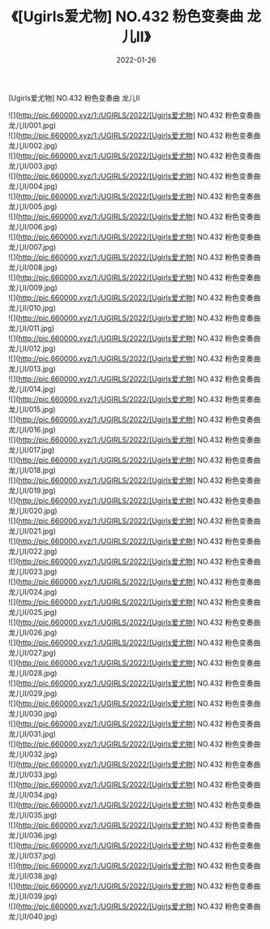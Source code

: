 ﻿---
layout: post
title:  《[Ugirls爱尤物] NO.432 粉色变奏曲 龙儿II》
date:   2022-01-26
img: http://pic.660000.xyz/1:/UGIRLS/2022/[Ugirls爱尤物] NO.432 粉色变奏曲 龙儿II/000.jpg
categories: [美女, 清纯, 唯美]
---

[Ugirls爱尤物] NO.432 粉色变奏曲 龙儿II

 ![](http://pic.660000.xyz/1:/UGIRLS/2022/[Ugirls爱尤物] NO.432 粉色变奏曲 龙儿II/001.jpg) <br>![](http://pic.660000.xyz/1:/UGIRLS/2022/[Ugirls爱尤物] NO.432 粉色变奏曲 龙儿II/002.jpg) <br>![](http://pic.660000.xyz/1:/UGIRLS/2022/[Ugirls爱尤物] NO.432 粉色变奏曲 龙儿II/003.jpg) <br>![](http://pic.660000.xyz/1:/UGIRLS/2022/[Ugirls爱尤物] NO.432 粉色变奏曲 龙儿II/004.jpg) <br>![](http://pic.660000.xyz/1:/UGIRLS/2022/[Ugirls爱尤物] NO.432 粉色变奏曲 龙儿II/005.jpg) <br>![](http://pic.660000.xyz/1:/UGIRLS/2022/[Ugirls爱尤物] NO.432 粉色变奏曲 龙儿II/006.jpg) <br>![](http://pic.660000.xyz/1:/UGIRLS/2022/[Ugirls爱尤物] NO.432 粉色变奏曲 龙儿II/007.jpg) <br>![](http://pic.660000.xyz/1:/UGIRLS/2022/[Ugirls爱尤物] NO.432 粉色变奏曲 龙儿II/008.jpg) <br>![](http://pic.660000.xyz/1:/UGIRLS/2022/[Ugirls爱尤物] NO.432 粉色变奏曲 龙儿II/009.jpg) <br>![](http://pic.660000.xyz/1:/UGIRLS/2022/[Ugirls爱尤物] NO.432 粉色变奏曲 龙儿II/010.jpg) <br>![](http://pic.660000.xyz/1:/UGIRLS/2022/[Ugirls爱尤物] NO.432 粉色变奏曲 龙儿II/011.jpg) <br>![](http://pic.660000.xyz/1:/UGIRLS/2022/[Ugirls爱尤物] NO.432 粉色变奏曲 龙儿II/012.jpg) <br>![](http://pic.660000.xyz/1:/UGIRLS/2022/[Ugirls爱尤物] NO.432 粉色变奏曲 龙儿II/013.jpg) <br>![](http://pic.660000.xyz/1:/UGIRLS/2022/[Ugirls爱尤物] NO.432 粉色变奏曲 龙儿II/014.jpg) <br>![](http://pic.660000.xyz/1:/UGIRLS/2022/[Ugirls爱尤物] NO.432 粉色变奏曲 龙儿II/015.jpg) <br>![](http://pic.660000.xyz/1:/UGIRLS/2022/[Ugirls爱尤物] NO.432 粉色变奏曲 龙儿II/016.jpg) <br>![](http://pic.660000.xyz/1:/UGIRLS/2022/[Ugirls爱尤物] NO.432 粉色变奏曲 龙儿II/017.jpg) <br>![](http://pic.660000.xyz/1:/UGIRLS/2022/[Ugirls爱尤物] NO.432 粉色变奏曲 龙儿II/018.jpg) <br>![](http://pic.660000.xyz/1:/UGIRLS/2022/[Ugirls爱尤物] NO.432 粉色变奏曲 龙儿II/019.jpg) <br>![](http://pic.660000.xyz/1:/UGIRLS/2022/[Ugirls爱尤物] NO.432 粉色变奏曲 龙儿II/020.jpg) <br>![](http://pic.660000.xyz/1:/UGIRLS/2022/[Ugirls爱尤物] NO.432 粉色变奏曲 龙儿II/021.jpg) <br>![](http://pic.660000.xyz/1:/UGIRLS/2022/[Ugirls爱尤物] NO.432 粉色变奏曲 龙儿II/022.jpg) <br>![](http://pic.660000.xyz/1:/UGIRLS/2022/[Ugirls爱尤物] NO.432 粉色变奏曲 龙儿II/023.jpg) <br>![](http://pic.660000.xyz/1:/UGIRLS/2022/[Ugirls爱尤物] NO.432 粉色变奏曲 龙儿II/024.jpg) <br>![](http://pic.660000.xyz/1:/UGIRLS/2022/[Ugirls爱尤物] NO.432 粉色变奏曲 龙儿II/025.jpg) <br>![](http://pic.660000.xyz/1:/UGIRLS/2022/[Ugirls爱尤物] NO.432 粉色变奏曲 龙儿II/026.jpg) <br>![](http://pic.660000.xyz/1:/UGIRLS/2022/[Ugirls爱尤物] NO.432 粉色变奏曲 龙儿II/027.jpg) <br>![](http://pic.660000.xyz/1:/UGIRLS/2022/[Ugirls爱尤物] NO.432 粉色变奏曲 龙儿II/028.jpg) <br>![](http://pic.660000.xyz/1:/UGIRLS/2022/[Ugirls爱尤物] NO.432 粉色变奏曲 龙儿II/029.jpg) <br>![](http://pic.660000.xyz/1:/UGIRLS/2022/[Ugirls爱尤物] NO.432 粉色变奏曲 龙儿II/030.jpg) <br>![](http://pic.660000.xyz/1:/UGIRLS/2022/[Ugirls爱尤物] NO.432 粉色变奏曲 龙儿II/031.jpg) <br>![](http://pic.660000.xyz/1:/UGIRLS/2022/[Ugirls爱尤物] NO.432 粉色变奏曲 龙儿II/032.jpg) <br>![](http://pic.660000.xyz/1:/UGIRLS/2022/[Ugirls爱尤物] NO.432 粉色变奏曲 龙儿II/033.jpg) <br>![](http://pic.660000.xyz/1:/UGIRLS/2022/[Ugirls爱尤物] NO.432 粉色变奏曲 龙儿II/034.jpg) <br>![](http://pic.660000.xyz/1:/UGIRLS/2022/[Ugirls爱尤物] NO.432 粉色变奏曲 龙儿II/035.jpg) <br>![](http://pic.660000.xyz/1:/UGIRLS/2022/[Ugirls爱尤物] NO.432 粉色变奏曲 龙儿II/036.jpg) <br>![](http://pic.660000.xyz/1:/UGIRLS/2022/[Ugirls爱尤物] NO.432 粉色变奏曲 龙儿II/037.jpg) <br>![](http://pic.660000.xyz/1:/UGIRLS/2022/[Ugirls爱尤物] NO.432 粉色变奏曲 龙儿II/038.jpg) <br>![](http://pic.660000.xyz/1:/UGIRLS/2022/[Ugirls爱尤物] NO.432 粉色变奏曲 龙儿II/039.jpg) <br>![](http://pic.660000.xyz/1:/UGIRLS/2022/[Ugirls爱尤物] NO.432 粉色变奏曲 龙儿II/040.jpg) <br>